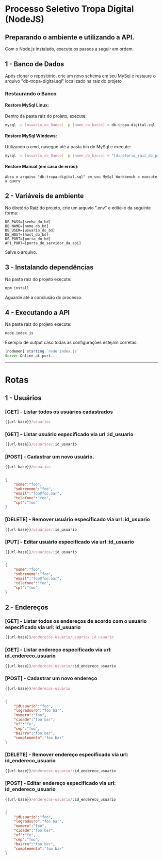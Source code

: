 # Processo Seletivo Tropa Digital (NodeJS)

## Preparando o ambiente e utilizando a API.

Com o Node.js instalado, execute os passos a seguir em ordem.

## 1 - Banco de Dados

Após clonar o repositório, crie um novo schema em seu MySql e restaure o arquivo "db-tropa-digital.sql" localizado na raiz do projeto

### Restaurando o  Banco

#### Restore MySql Linux:
Dentro da pasta raiz do projeto, execute:
```bash
mysql -u [usuario_do_Banco] -p [nome_do_banco] < db-tropa-digital.sql
```

#### Restore MySql Windows:
Utilizando o cmd, navegue até a pasta bin do MySql e execute:
```bash
mysql -u [usuario_do_Banco] -p [nome_do_banco] < "[diretorio_raiz_do_projeto]/db-tropa-digital.sql"
```
#### Restore Manual (em caso de erros):
```
Abra o arquivo "db-tropa-digital.sql" em seu MySql Workbench e execute a query
```


## 2 - Variáveis de ambiente

No diretório Raiz do projeto, crie um arquvio ".env" e edite-o da seguinte forma:
```dotenv
DB_PASS=[senha_do_bd]
DB_NAME=[nome_do_bd]
DB_USER=[usuario_do_bd]
DB_HOST=[host_do_bd]
DB_PORT=[porta_do_bd]
API_PORT=[porta_do_servidor_da_api]

```
Salve o arquivo.

## 3 - Instalando dependências
Na pasta raiz do projeto execute:

```bash
npm install
```

Aguarde até a conclusão do processo.

## 4 - Executando a API
Na pasta raiz do projeto execute:
```bash
node index.js
```

Exemplo de output caso todas as configurações estejam corretas:
```javascript
[nodemon] starting `node index.js`
Server Online at port...
```
---
# Rotas

## 1 - Usuários
### [GET] - Listar todos os usuários cadastrados
```javascript
{{url-base}}/usuarios
```

### [GET] - Listar usuário especificado via url :id_usuario
```javascript
{{url-base}}/usuarios/:id_usuario
```

### [POST] - Cadastrar um novo usuário.
```javascript
{{url-base}}/usuarios
```
```json

{
	"nome":"foo",
	"sobrenome":"foo",
	"email":"foo@foo.bar",
	"telefone":"foo",
	"cpf":"foo"
}
```

### [DELETE] - Remover usuário especificado via url :id_usuario
```javascript
{{url-base}}/usuarios/:id_usuario
```

### [PUT] - Editar usuário especificado via url :id_usuario
```javascript
{{url-base}}/usuarios/:id_usuario
```
```json

{
	"nome":"foo",
	"sobrenome":"foo",
	"email":"foo@foo.bar",
	"telefone":"foo",
	"cpf":"foo"
}
```

## 2 -  Endereços
### [GET] - Listar todos os endereços de acordo com o usuário especificado via url: id_usuario
```javascript
{{url-base}}/enderecos-usuario/usuario/:id_usuario
```

### [GET] - Listar endereço especificado via url: id_endereco_usuario
```javascript
{{url-base}}/enderecos-usuario/:id_endereco_usuario
```

### [POST] - Cadastrar um novo endereço
```javascript
{{url-base}}/enderecos-usuario
```
```json

{
	"idUsuario":"foo",
	"logradouro":"foo bar",
	"numero":"foo",
	"cidade":"foo bar",
	"uf":"fo",
	"cep":"foo",
	"bairro":"foo bar",
    "complemento":"foo bar"
}
```

### [DELETE] - Remover endereço especificado via url: id_endereco_usuario
```javascript
{{url-base}}/enderecos-usuario/:id_endereco_usuario
```

### [POST] - Editar endereço especificado via url: id_endereco_usuario
```javascript
{{url-base}}/enderecos-usuario/:id_endereco_usuario
```
```json

{
	"idUsuario":"foo",
	"logradouro":"foo bar",
	"numero":"foo",
	"cidade":"foo bar",
	"uf":"fo",
	"cep":"foo",
	"bairro":"foo bar",
    "complemento":"foo bar"
}
```

